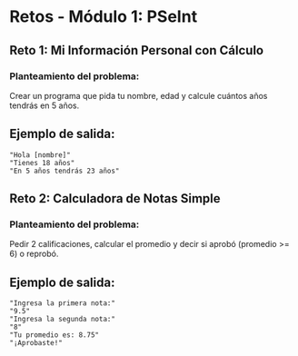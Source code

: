 # Retos - Módulo 1: PSeInt

## Reto 1: Mi Información Personal con Cálculo

### Planteamiento del problema:

Crear un programa que pida tu nombre, edad y calcule cuántos años tendrás en 5 años.


## Ejemplo de salida:

```pseudocode
"Hola [nombre]"
"Tienes 18 años"
"En 5 años tendrás 23 años"
```




## Reto 2: Calculadora de Notas Simple

### Planteamiento del problema:

Pedir 2 calificaciones, calcular el promedio y decir si aprobó (promedio >= 6) o reprobó.


## Ejemplo de salida:

```pseudocode
"Ingresa la primera nota:"
"9.5"
"Ingresa la segunda nota:"
"8"
"Tu promedio es: 8.75"
"¡Aprobaste!"
```




